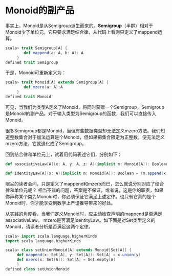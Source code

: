 # Monoid的副产品

事实上，Monoid是从Semigroup派生而来的。**Semigroup**（半群）相对于Monoid少了单位元，它只要求满足结合律，从代码上看则只定义了mappend运算。
```scala
scala> trait Semigroup[A] {
        def mappend(a: A, b: A): A
     }
defined trait Semigroup
```
于是，Monoid可重新定义为：
```scala
scala> trait Monoid[A] extends Semigroup[A] {
        def mzero(a: A):A
     }
defined trait Monoid
```
可见，当我们为类型A定义了Monoid，将同时获赠一个Semigroup，Semigroup是Monoid的副产品。对于输入类型为Semigroup的函数，我们可以直接传入Monoid。

很多Semigroup都是Monoid，当但有些数据类型却无法定义mzero方法。我们知道整数集合对于加法运算是个Monoid，但如果把集合限定为正整数，便无法定义mzero方法，它就退化成了Semigroup。

回到结合律和单位元上，试着用代码表述它们，分别如下：
```scala
def associativeLaw[A](x: A, y: A, z: A)(implicit m: Monoid[A]): Boolean  = m.mappend(m.mappend(x, y), z) == m.mappend(x, m.mappend(y, z))

def identityLaw[A](x: A)(implicit m: Monoid[A]): Boolean = (m.append(x, m.mzero) == x) && (m.append(m.mzero, x) == x)
```

眼尖的读者会问，只是定义了mappend和mzero而已，怎么就说分别对应了结合律和单位元呢？ 相当不错的问题，答案是不保证，或者说，这是你的职责，如果你声称某个类为Monoid时，你必须保证它满足上述定律。也只有它真的是个Monoid时，你才能享受到数学上严谨推导带来的好处。

从实践的角度看，当我们定义Monoid时，应主动检查声明的mappend是否满足associativeLaw， mzero是否满足identityLaw。如下面是对Set类型定义的Monoid，请读者分析是否满足这两个定律。

```scala
scala> import scala.language.higherKinds
import scala.language.higherKinds

scala> class setUnionMonoid[A] extends Monoid[Set[A]] {
     def mappend(x: Set[A], y: Set[A]): Set[A] = x.union(y)
     def mzero(x: Set[A]): Set[A] = Set.empty[A]
     }
defined class setUnionMonoid

```

